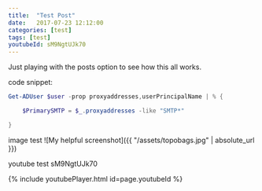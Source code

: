 ```yaml
---
title:  "Test Post"
date:   2017-07-23 12:12:00
categories: [test]
tags: [test]
youtubeId: sM9NgtUJk70
---
```

Just playing with the posts option to see how this all works.

code snippet:

``` powershell
Get-ADUser $user -prop proxyaddresses,userPrincipalName | % {

	$PrimarySMTP = $_.proxyaddresses -like "SMTP*"

}
```

image test
![My helpful screenshot]({{ "/assets/topobags.jpg" | absolute_url }})

youtube test
sM9NgtUJk70

{% include youtubePlayer.html id=page.youtubeId %}